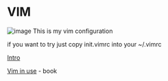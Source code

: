 # VIM
![image](https://user-images.githubusercontent.com/108277031/200780927-e75febec-9c69-4f1c-824d-ca7aeba93ec1.png)
This is my vim configuration

if you want to try just copy init.vimrc into your ~/.vimrc

[Intro](https://missing.csail.mit.edu/2020/editors/) 

[Vim in use](https://pragprog.com/titles/dnvim2/practical-vim-second-edition/) - book
